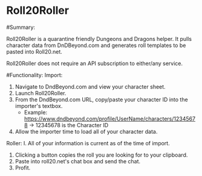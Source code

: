 # Roll20Roller

#Summary:  

Roll20Roller is a quarantine friendly Dungeons and Dragons helper. It pulls character data from DnDBeyond.com and generates roll templates to be pasted into Roll20.net.

Roll20Roller does not require an API subscription to either/any service.



#Functionality: 
Import: 
1. Navigate to DndBeyond.com and view your character sheet.  
2. Launch Roll20Roller.
3. From the DndBeyond.com URL, copy/paste your character ID into the importer's textbox.  
    - Example: https://www.dndbeyond.com/profile/UserName/characters/12345678 -> 12345678 is the Character ID
4. Allow the importer time to load all of your character data.

Roller: 
I. All of your information is current as of the time of import.
1. Clicking a button copies the roll you are looking for to your clipboard.
2. Paste into roll20.net's chat box and send the chat.
3. Profit.
